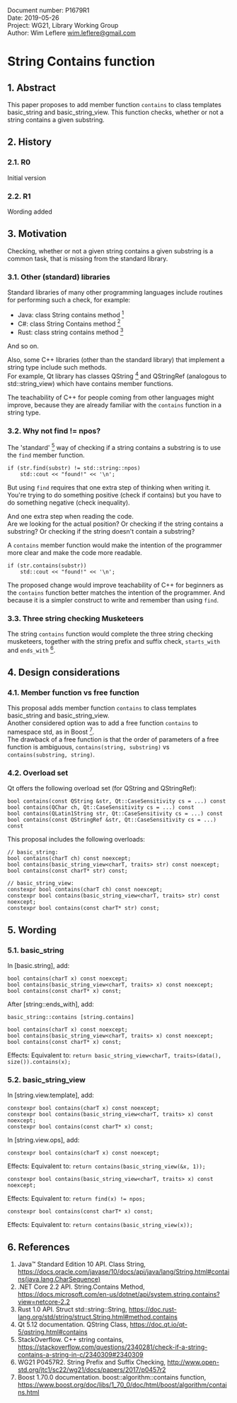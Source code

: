 Document number: P1679R1  
Date: 2019-05-26  
Project: WG21, Library Working Group  
Author: Wim Leflere <wim.leflere@gmail.com>

# String Contains function

## 1. Abstract
This paper proposes to add member function `contains` to class templates basic_string and basic_string_view.
This function checks, whether or not a string contains a given substring.

## 2. History
### 2.1. R0
Initial version
### 2.2. R1
Wording added

## 3. Motivation
Checking, whether or not a given string contains a given substring is a common task, that is missing from the standard library.

### 3.1. Other (standard) libraries
Standard libraries of many other programming languages include routines for performing such a check, for example:
* Java: class String contains method [<sup>1</sup>](#java_string)
* C#: class String Contains method [<sup>2</sup>](#csharp_string)
* Rust: class string contains method [<sup>3</sup>](#rust_string)

And so on.

Also, some C++ libraries (other than the standard library) that implement a string type include such methods.  
For example, Qt library has classes QString [<sup>4</sup>](#qstring) and QStringRef (analogous to std::string_view) which have contains member functions.

The teachability of C++ for people coming from other languages might improve, because they are already familiar with the `contains` function in a string type.

### 3.2. Why not find != npos?
The 'standard' [<sup>5</sup>](#contains_so) way of checking if a string contains a substring is to use the `find` member function.
```
if (str.find(substr) != std::string::npos)
	std::cout << "found!" << '\n';
```
But using `find` requires that one extra step of thinking when writing it.  
You're trying to do something positive (check if contains) but you have to do something negative (check inequality).

And one extra step when reading the code.  
Are we looking for the actual position? Or checking if the string contains a substring? Or checking if the string doesn't contain a substring?

A `contains` member function would make the intention of the programmer more clear and make the code more readable.
```
if (str.contains(substr))
	std::cout << "found!" << '\n';
```
The proposed change would improve teachability of C++ for beginners as the `contains` function better matches the intention of the programmer.
And because it is a simpler construct to write and remember than using `find`.

### 3.3. Three string checking Musketeers
The string `contains` function would complete the three string checking musketeers, together with the string prefix and suffix check, `starts_with` and `ends_with` [<sup>6</sup>](#string_checks).

## 4. Design considerations

### 4.1. Member function vs free function
This proposal adds member function `contains` to class templates basic_string and basic_string_view.  
Another considered option was to add a free function `contains` to namespace std, as in Boost [<sup>7</sup>](#boost_contains).   
The drawback of a free function is that the order of parameters of a free function is ambiguous, `contains(string, substring)` vs `contains(substring, string)`.

### 4.2. Overload set
Qt offers the following overload set (for QString and QStringRef):
```
bool contains(const QString &str, Qt::CaseSensitivity cs = ...) const
bool contains(QChar ch, Qt::CaseSensitivity cs = ...) const
bool contains(QLatin1String str, Qt::CaseSensitivity cs = ...) const
bool contains(const QStringRef &str, Qt::CaseSensitivity cs = ...) const
```
This proposal includes the following overloads:
```
// basic_string:
bool contains(charT ch) const noexcept;
bool contains(basic_string_view<charT, traits> str) const noexcept;
bool contains(const charT* str) const;

// basic_string_view:
constexpr bool contains(charT ch) const noexcept;
constexpr bool contains(basic_string_view<charT, traits> str) const noexcept;
constexpr bool contains(const charT* str) const;
```

## 5. Wording
### 5.1. basic_string
In [basic.string], add:
```
bool contains(charT x) const noexcept;
bool contains(basic_string_view<charT, traits> x) const noexcept;
bool contains(const charT* x) const;
```

After [string::ends_with], add:
```
basic_string::contains [string.contains]

bool contains(charT x) const noexcept;
bool contains(basic_string_view<charT, traits> x) const noexcept;
bool contains(const charT* x) const;
```
Effects: Equivalent to: `return basic_string_view<charT, traits>(data(), size()).contains(x);`

### 5.2. basic_string_view
In [string.view.template], add:
```
constexpr bool contains(charT x) const noexcept;
constexpr bool contains(basic_string_view<charT, traits> x) const noexcept;
constexpr bool contains(const charT* x) const;
```

In [string.view.ops], add:
```
constexpr bool contains(charT x) const noexcept;
```
Effects: Equivalent to: `return contains(basic_string_view(&x, 1));`

```
constexpr bool contains(basic_string_view<charT, traits> x) const noexcept;
```
Effects: Equivalent to: `return find(x) != npos;`

```
constexpr bool contains(const charT* x) const;
```
Effects: Equivalent to: `return contains(basic_string_view(x));`

## 6. References
1. <a name="java_string"></a>
Java™ Standard Edition 10 API. Class String, https://docs.oracle.com/javase/10/docs/api/java/lang/String.html#contains(java.lang.CharSequence)
2. <a name="csharp_string"></a>
.NET Core 2.2 API. String.Contains Method, https://docs.microsoft.com/en-us/dotnet/api/system.string.contains?view=netcore-2.2
3. <a name="rust_string"></a>
Rust 1.0 API. Struct std::string::String, https://doc.rust-lang.org/std/string/struct.String.html#method.contains
4. <a name="qstring"></a>
Qt 5.12 documentation. QString Class, https://doc.qt.io/qt-5/qstring.html#contains
5. <a name="contains_so"></a>
StackOverflow. C++ string contains, https://stackoverflow.com/questions/2340281/check-if-a-string-contains-a-string-in-c/2340309#2340309
6. <a name="string_checks"></a>
WG21 P0457R2. String Prefix and Suffix Checking, http://www.open-std.org/jtc1/sc22/wg21/docs/papers/2017/p0457r2
7. <a name="boost_contains"></a>
Boost 1.70.0 documentation. boost\::algorithm\::contains function, https://www.boost.org/doc/libs/1_70_0/doc/html/boost/algorithm/contains.html
